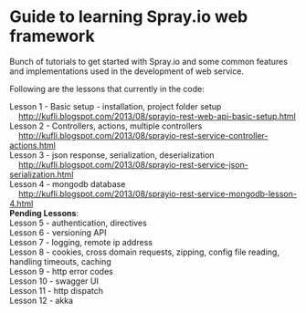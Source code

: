 Guide to learning Spray.io web framework
=============

Bunch of tutorials to get started with Spray.io and some common features and implementations used in the development of web service.

Following are the lessons that currently in the code:
 
Lesson 1 - Basic setup - installation, project folder setup
<br>&nbsp;&nbsp;&nbsp;&nbsp;<a href='http://kufli.blogspot.com/2013/08/sprayio-rest-web-api-basic-setup.html'>http://kufli.blogspot.com/2013/08/sprayio-rest-web-api-basic-setup.html</a>
<br>Lesson 2 - Controllers, actions, multiple controllers
<br>&nbsp;&nbsp;&nbsp;&nbsp;<a href='http://kufli.blogspot.com/2013/08/sprayio-rest-service-controller-actions.html'>http://kufli.blogspot.com/2013/08/sprayio-rest-service-controller-actions.html</a>
<br>Lesson 3 - json response, serialization, deserialization
<br>&nbsp;&nbsp;&nbsp;&nbsp;<a href='http://kufli.blogspot.com/2013/08/sprayio-rest-service-json-serialization.html'>http://kufli.blogspot.com/2013/08/sprayio-rest-service-json-serialization.html</a>
<br>Lesson 4 - mongodb database
<br>&nbsp;&nbsp;&nbsp;&nbsp;<a href='http://kufli.blogspot.com/2013/08/sprayio-rest-service-mongodb-lesson-4.html'>http://kufli.blogspot.com/2013/08/sprayio-rest-service-mongodb-lesson-4.html</a>
<br>
<b>Pending Lessons</b>:
<br>
Lesson 5 - authentication, directives<br>
Lesson 6 - versioning API<br>
Lesson 7 - logging, remote ip address<br>
Lesson 8 - cookies, cross domain requests, zipping, config file reading, handling timeouts, caching<br>
Lesson 9 - http error codes<br>
Lesson 10 - swagger UI<br>
Lesson 11 - http dispatch<br>
Lesson 12 - akka<br>
